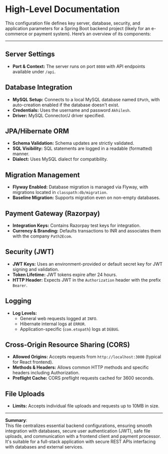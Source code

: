 # High-Level Documentation

This configuration file defines key server, database, security, and application parameters for a Spring Boot backend project (likely for an e-commerce or payment system). Here’s an overview of its components:

---

## Server Settings
- **Port & Context:** The server runs on port `8080` with API endpoints available under `/api`.

## Database Integration
- **MySQL Setup:** Connects to a local MySQL database named `EPath`, with auto-creation enabled if the database doesn't exist.
- **Credentials:** Uses the username and password `Akhilesh`.
- **Driver:** MySQL Connector/J driver specified.

## JPA/Hibernate ORM
- **Schema Validation:** Schema updates are strictly validated.
- **SQL Visibility:** SQL statements are logged in a readable (formatted) manner.
- **Dialect:** Uses MySQL dialect for compatibility.

## Migration Management
- **Flyway Enabled:** Database migration is managed via Flyway, with migrations located in `classpath:db/migration`.
- **Baseline Migration:** Supports migration even on non-empty databases.

## Payment Gateway (Razorpay)
- **Integration Keys:** Contains Razorpay test keys for integration.
- **Currency & Branding:** Defaults transactions to INR and associates them with the company `Path2Ecom`.

## Security (JWT)
- **JWT Keys:** Uses an environment-provided or default secret key for JWT signing and validation.
- **Token Lifetime:** JWT tokens expire after 24 hours.
- **HTTP Header:** Expects JWT in the `Authorization` header with the prefix `Bearer`.

## Logging
- **Log Levels:** 
  - General web requests logged at `INFO`.
  - Hibernate internal logs at `ERROR`.
  - Application-specific (`com.etopath`) logs at `DEBUG`.

## Cross-Origin Resource Sharing (CORS)
- **Allowed Origins:** Accepts requests from `http://localhost:3000` (typical for React frontend).
- **Methods & Headers:** Allows common HTTP methods and specific headers including Authorization.
- **Preflight Cache:** CORS preflight requests cached for 3600 seconds.

## File Uploads
- **Limits:** Accepts individual file uploads and requests up to 10MB in size.

---

**Summary**:  
This file centralizes essential backend configurations, ensuring smooth integration with databases, secure user authentication (JWT), safe file uploads, and communication with a frontend client and payment processor. It's suitable for a full-stack application with secure REST APIs interfacing with databases and external services.